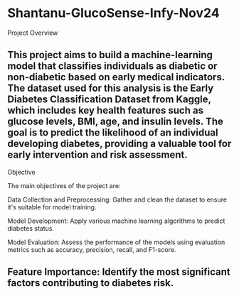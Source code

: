 # Shantanu-GlucoSense-Infy-Nov24

Project Overview

This project aims to build a machine-learning model that classifies individuals as diabetic or non-diabetic based on early medical indicators. The dataset used for this analysis is the Early Diabetes Classification Dataset from Kaggle, which includes key health features such as glucose levels, BMI, age, and insulin levels. The goal is to predict the likelihood of an individual developing diabetes, providing a valuable tool for early intervention and risk assessment.
---

Objective

The main objectives of the project are:

Data Collection and Preprocessing: Gather and clean the dataset to ensure it's suitable for model training.

Model Development: Apply various machine learning algorithms to predict diabetes status.

Model Evaluation: Assess the performance of the models using evaluation metrics such as accuracy, precision, recall, and F1-score.

Feature Importance: Identify the most significant factors contributing to diabetes risk.
---
